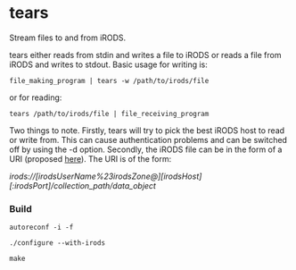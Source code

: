 # tears
Stream files to and from iRODS.

tears either reads from stdin and writes a file to iRODS or reads a file from iRODS and writes to stdout.  Basic usage for writing is:

`file_making_program | tears -w /path/to/irods/file`

or for reading:

`tears /path/to/irods/file | file_receiving_program`

Two things to note.  Firstly, tears will try to pick the best iRODS host to read or write from.  This can cause authentication problems and can be switched off by using the -d option.  Secondly, the iRODS file can be in the form of a URI (proposed [here](https://github.com/samtools/htslib/issues/229)).  The URI is of the form:

_irods://[irodsUserName%23irodsZone@][irodsHost][:irodsPort]/collection_path/data_object_

### Build

`autoreconf -i -f`

`./configure --with-irods`

`make`
